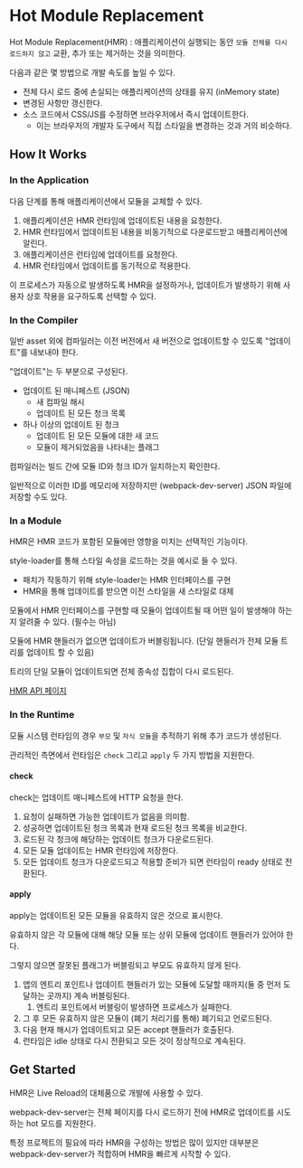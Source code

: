 # Hot Module Replacement

Hot Module Replacement(HMR) : 애플리케이션이 실행되는 동안 `모듈 전체를 다시 로드하지 않고` 교환, 추가 또는 제거하는 것을 의미한다.

다음과 같은 몇 방법으로 개발 속도를 높일 수 있다.

- 전체 다시 로드 중에 손실되는 애플리케이션의 상태를 유지 (inMemory state)
- 변경된 사항만 갱신한다.
- 소스 코드에서 CSS/JS를 수정하면 브라우저에서 즉시 업데이트한다.
  - 이는 브라우저의 개발자 도구에서 직접 스타일을 변경하는 것과 거의 비슷하다.

## How It Works

### In the Application

다음 단계를 통해 애플리케이션에서 모듈을 교체할 수 있다.

1. 애플리케이션은 HMR 런타임에 업데이트된 내용을 요청한다.
2. HMR 런타임에서 업데이트된 내용을 비동기적으로 다운로드받고 애플리케이션에 알린다.
3. 애플리케이션은 런타임에 업데이트를 요청한다.
4. HMR 런타임에서 업데이트를 동기적으로 적용한다.

이 프로세스가 자동으로 발생하도록 HMR을 설정하거나, 업데이트가 발생하기 위해 사용자 상호 작용을 요구하도록 선택할 수 있다.

### In the Compiler

일반 asset 외에 컴파일러는 이전 버전에서 새 버전으로 업데이트할 수 있도록 "업데이트"를 내보내야 한다.

"업데이트"는 두 부분으로 구성된다.

- 업데이트 된 매니페스트 (JSON)
  - 새 컴파일 해시
  - 업데이트 된 모든 청크 목록
- 하나 이상의 업데이트 된 청크
  - 업데이트 된 모든 모듈에 대한 새 코드
  - 모듈이 제거되었음을 나타내는 플래그

컴파일러는 빌드 간에 모듈 ID와 청크 ID가 일치하는지 확인한다.

일반적으로 이러한 ID를 메모리에 저장하지만 (webpack-dev-server)
JSON 파일에 저장할 수도 있다.

### In a Module

HMR은 HMR 코드가 포함된 모듈에만 영향을 미치는 선택적인 기능이다.

style-loader를 통해 스타일 속성을 로드하는 것을 예시로 들 수 있다.

- 패치가 작동하기 위해 style-loader는 HMR 인터페이스를 구현
- HMR을 통해 업데이트를 받으면 이전 스타일을 새 스타일로 대체

모듈에서 HMR 인터페이스를 구현할 때 모듈이 업데이트될 때 어떤 일이 발생해야 하는지 알려줄 수 있다. (필수는 아님)

모듈에 HMR 핸들러가 없으면 업데이트가 버블링됩니다. (단일 핸들러가 전체 모듈 트리를 업데이트 할 수 있음)

트리의 단일 모듈이 업데이트되면 전체 종속성 집합이 다시 로드된다.

[HMR API 페이지](https://webpack.kr/api/hot-module-replacement/)

### In the Runtime

모듈 시스템 런타임의 경우 `부모` 및 `자식 모듈`을 추적하기 위해 추가 코드가 생성된다.

관리적인 측면에서 런타임은 `check` 그리고 `apply` 두 가지 방법을 지원한다.

#### check

check는 업데이트 매니페스트에 HTTP 요청을 한다.

1. 요청이 실패하면 가능한 업데이트가 없음을 의미함.
2. 성공하면 업데이트된 청크 목록과 현재 로드된 청크 목록을 비교한다.
3. 로드된 각 청크에 해당하는 업데이트 청크가 다운로드된다.
4. 모든 모듈 업데이트는 HMR 런타임에 저장한다.
5. 모든 업데이트 청크가 다운로드되고 적용할 준비가 되면 런타임이 ready 상태로 전환된다.

#### apply

apply는 업데이트된 모든 모듈을 유효하지 않은 것으로 표시한다.

유효하지 않은 각 모듈에 대해 해당 모듈 또는 상위 모듈에 업데이트 핸들러가 있어야 한다.

그렇지 않으면 잘못된 플래그가 버블링되고 부모도 유효하지 않게 된다.

1. 앱의 엔트리 포인트나 업데이트 핸들러가 있는 모듈에 도달할 때까지(둘 중 먼저 도달하는 곳까지) 계속 버블링된다.
   1. 엔트리 포인트에서 버블링이 발생하면 프로세스가 실패한다.
2. 그 후 모든 유효하지 않은 모듈이 (폐기 처리기를 통해) 폐기되고 언로드된다.
3. 다음 현재 해시가 업데이트되고 모든 accept 핸들러가 호출된다.
4. 런타임은 idle 상태로 다시 전환되고 모든 것이 정상적으로 계속된다.

## Get Started

HMR은 Live Reload의 대체품으로 개발에 사용할 수 있다.

webpack-dev-server는 전체 페이지를 다시 로드하기 전에 HMR로 업데이트를 시도하는 hot 모드를 지원한다.

특정 프로젝트의 필요에 따라 HMR을 구성하는 방법은 많이 있지만 대부분은 webpack-dev-server가 적합하며 HMR을 빠르게 시작할 수 있다.
